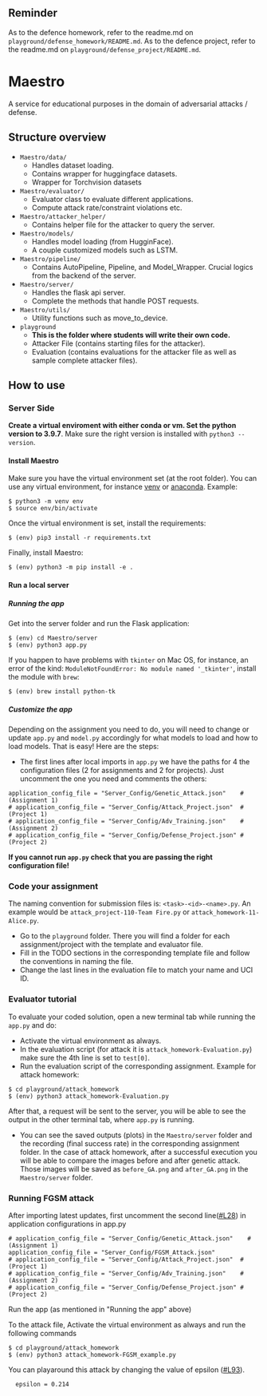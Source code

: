 ## Reminder

As to the defence homework, refer to the readme.md on `playground/defense_homework/README.md`.
As to the defence project, refer to the readme.md on `playground/defense_project/README.md`.


# Maestro

A service for educational purposes in the domain of adversarial attacks / defense.

## Structure overview

-   `Maestro/data/`
	-   Handles dataset loading.
	-   Contains wrapper for huggingface datasets.
	-   Wrapper for Torchvision datasets
-   `Maestro/evaluator/`
	-   Evaluator class to evaluate different applications.
	-   Compute attack rate/constraint violations etc.
-   `Maestro/attacker_helper/`
	-   Contains helper file for the attacker to query the server.
-   `Maestro/models/`
	-   Handles model loading (from HugginFace).
	-   A couple customized models such as LSTM.
-   `Maestro/pipeline/`
	-   Contains AutoPipeline, Pipeline, and Model_Wrapper. Crucial logics from the backend of the server.
-   `Maestro/server/`
	-   Handles the flask api server.
	-   Complete the methods that handle POST requests.
-   `Maestro/utils/`
	- Utility functions such as move_to_device.
-   `playground`
	-   **This is the folder where students will write their own code.**
	-   Attacker File (contains starting files for the attacker).
	-   Evaluation (contains evaluations for the attacker file as well as sample complete attacker files).

## How to use
### Server Side
**Create a virtual enviroment with either conda or vm. Set the python version to 3.9.7**. Make sure the right version is installed with `python3 --version`.

#### Install Maestro
Make sure you have the virtual environment set (at the root folder). You can use any virtual environment, for instance [venv](https://docs.python.org/3/tutorial/venv.html) or [anaconda](https://docs.anaconda.com/anaconda/install/index.html). Example:
```
$ python3 -m venv env
$ source env/bin/activate
```
Once the virtual environment is set, install the requirements:
```
$ (env) pip3 install -r requirements.txt
```
Finally, install Maestro:
```
$ (env) python3 -m pip install -e .
```

#### Run a local server
##### Running the app
Get into the server folder and run the Flask application:
```
$ (env) cd Maestro/server
$ (env) python3 app.py
```
If you happen to have problems with `tkinter` on Mac OS, for instance, an error of the kind: `ModuleNotFoundError: No module named '_tkinter'`, install the module with `brew`:
```
$ (env) brew install python-tk
```

##### Customize the app
Depending on the assignment you need to do, you will need to change or update `app.py` and `model.py` accordingly for what models to load and how to load models. That is easy! Here are the steps:

- The first lines after local imports in `app.py` we have the paths for 4 the configuration files (2 for assignments and 2 for projects). Just uncomment the one you need and comments the others:
```
application_config_file = "Server_Config/Genetic_Attack.json"    # (Assignment 1)
# application_config_file = "Server_Config/Attack_Project.json"  # (Project 1)
# application_config_file = "Server_Config/Adv_Training.json"    # (Assignment 2)
# application_config_file = "Server_Config/Defense_Project.json" # (Project 2)
```
**If you cannot run `app.py` check that you are passing the right configuration file!**

### Code your assignment
The naming convention for submission files is: `<task>-<id>-<name>.py`. An example would be `attack_project-110-Team Fire.py` or `attack_homework-11-Alice.py`.
- Go to the `playground` folder. There you will find a folder for each assignment/project with the template and evaluator file.
- Fill in the TODO sections in the corresponding template file and follow the conventions in naming the file.
- Change the last lines in the evaluation file to match your name and UCI ID.

### Evaluator tutorial
To evaluate your coded solution, open a new terminal tab while running the `app.py` and do:
- Activate the virtual environment as always.
- In the evaluation script (for attack it is `attack_homework-Evaluation.py`) make sure the 4th line is set to `test[0]`.
- Run the evaluation script of the corresponding assignment. Example for attack homework:
```
$ cd playground/attack_homework
$ (env) python3 attack_homework-Evaluation.py
```
After that, a request will be sent to the server, you will be able to see the output in the other terminal tab, where `app.py` is running.
- You can see the saved outputs (plots) in the `Maestro/server` folder and the recording (final success rate) in the corresponding assignment folder. In the case of attack homework, after a successful execution you will be able to compare the images before and after genetic attack. Those images will be saved as `before_GA.png` and `after_GA.png` in the `Maestro/server` folder.

### Running FGSM attack
After importing latest updates, first uncomment the second line([#L28](https://github.com/ucinlp/maestro-class/blob/main/Maestro/server/app.py#L28)) in application configurations in app.py
```
# application_config_file = "Server_Config/Genetic_Attack.json"    # (Assignment 1)
application_config_file = "Server_Config/FGSM_Attack.json"
# application_config_file = "Server_Config/Attack_Project.json"  # (Project 1)
# application_config_file = "Server_Config/Adv_Training.json"    # (Assignment 2)
# application_config_file = "Server_Config/Defense_Project.json" # (Project 2)
```
Run the app (as mentioned in "Running the app" above)

To the attack file, Activate the virtual environment as always and run the following commands
```
$ cd playground/attack_homework
$ (env) python3 attack_homework-FGSM_example.py
```
You can playaround this attack by changing the value of epsilon ([#L93](https://github.com/ucinlp/maestro-class/blob/main/playground/attack_homework/attack_homework_FSGM_example.py#L93)).
```
  epsilon = 0.214
```
